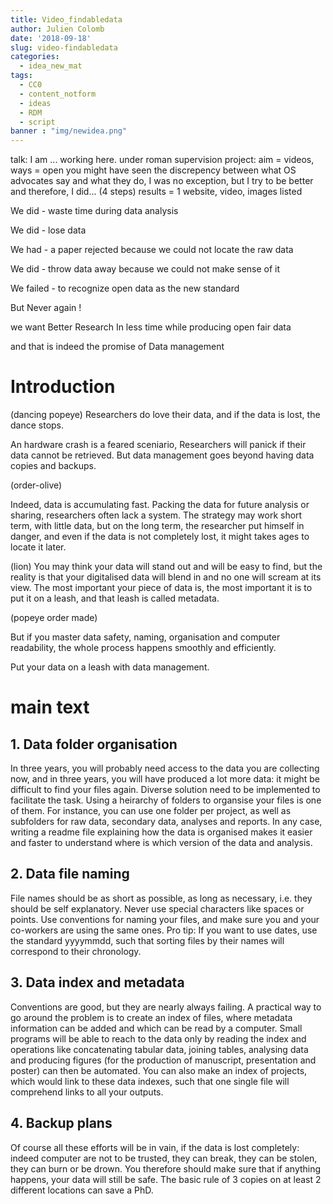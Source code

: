 ```yaml
---
title: Video_findabledata
author: Julien Colomb
date: '2018-09-18'
slug: video-findabledata
categories:
  - idea_new_mat
tags:
  - CC0
  - content_notform
  - ideas
  - RDM
  - script
banner : "img/newidea.png"  
---
```

talk:
I am ... working here. under roman supervision
project: aim = videos, ways = open 
you might have seen the discrepency between what OS advocates say and what they do, I was no exception,
but I try to be better and therefore, I did... (4 steps)
results = 1 website, video, images listed

We did - waste time during data analysis

We did - lose data

We had - a paper rejected because we could not locate the raw data

We did - throw data away because we could not make sense of it

We failed - to recognize open data as the new standard

But Never again !

we want Better Research 
In less time 
while producing open fair data 

and that is indeed the promise of 
Data management

# Introduction

(dancing popeye)
Researchers do love their data, and if the data is lost, the dance stops.

An hardware crash is a feared sceniario, Researchers will panick if their data cannot be retrieved. But data management goes beyond having data copies and backups.

(order-olive)

Indeed, data is accumulating fast. 
Packing the data for future analysis or sharing, researchers often lack a system. The strategy may work short term, with little data, but on the long term, the researcher put himself in danger, and even if the data is not completely lost, it might takes ages to locate it later.

(lion)
You may think your data will stand out and will be easy to find, but the reality is that your digitalised data will blend in and no one will scream at its view. The most important your piece of data is, the most important it is to put it on a leash, and that leash is called metadata. 

(popeye order made)

But if you master data safety, naming, organisation and computer readability, the whole process happens smoothly and efficiently. 


Put your data on a leash with data management.


# main text



## 1. Data folder organisation

In three years, you will probably need access to the data you are collecting now, and in three years, you will have produced a lot more data: it might be difficult to find your files again.
Diverse solution need to be implemented to facilitate the task. 
Using a heirarchy of folders to organsise your files is one of them. For instance, you can use one folder per project, as well as subfolders for raw data, secondary data, analyses and reports. In any case, writing a readme file explaining how the data is organised makes it easier and faster to understand where is which version of the data and analysis.


## 2. Data file naming

File names should be as short as possible, as long as necessary, i.e. they should be self explanatory. Never use special characters like spaces or points. 
Use conventions for naming your files, and make sure you and your co-workers are using the same ones.
Pro tip: If you want to use dates, use the standard yyyymmdd, such that sorting files by their names will correspond to their chronology. 

## 3. Data index and metadata

Conventions are good, but they are nearly always failing. A practical way to go around the problem is to create an index of files, where metadata information can be added and which can be read by a computer. Small programs will be able to reach to the data only by reading the index and operations like concatenating tabular data, joining tables, analysing data and producing figures (for the production of manuscript, presentation and poster) can then be automated. You can also make an index of projects, which would link to these data indexes, such that one single file will comprehend links to all your outputs.

## 4. Backup plans

Of course all these efforts will be in vain, if the data is lost completely: indeed
computer are not to be trusted, they can break, they can be stolen, they can burn or be drown. You therefore should make sure that if anything happens, your data will still be safe. The basic rule of 3 copies on at least 2 different locations can save a PhD.